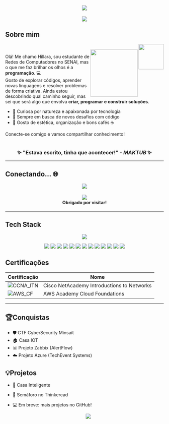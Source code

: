 <h1 align="center">
<img src="https://capsule-render.vercel.app/api?type=blur&height=330&color=8F00FF&text=Hillara%20Felizardo%20👾&fontColor=5D4E7A&fontSize=40&fontAlign=52&animation=twinkling&descAlignY=62">
</h1>

<p align="center">
  <img src="https://readme-typing-svg.herokuapp.com?font=Orbitron&size=24&pause=1000&color=CA9DFF&center=true&width=435&lines=Software+Developer+%7C+Sysadmin">
</p>

## Sobre mim

<img align="right" height="80" src="https://i.pinimg.com/736x/4d/e7/5e/4de75e2455a7e9bd7a2839d7cd23ea3b.jpg">
   <br>
<img align="right" height="150" src="https://i.pinimg.com/736x/38/35/90/383590d5c08309022e9e5b89c845d3f8.jpg">

Olá! Me chamo Hillara, sou estudante de Redes de Computadores no SENAI, mas o que me faz brilhar os olhos é a **programação**. 💻  
Gosto de explorar códigos, aprender novas linguagens e resolver problemas de forma criativa. Ainda estou descobrindo qual caminho seguir, mas sei que será algo que envolva **criar, programar e construir soluções**.

- 💜 Curiosa por natureza e apaixonada por tecnologia
- 🔎 Sempre em busca de novos desafios com código
- 🌸 Gosto de estética, organização e bons cafés ☕

Conecte-se comigo e vamos compartilhar conhecimento!
<br><br>

<h3 align="center">✨ "Estava escrito, tinha que acontecer!" - <i>MAKTUB</i> ✨</h3>

---

  ## Conectando... 🌐

  <p align="center">
  <a href="https://www.linkedin.com/in/hillararf/"><img src="https://custom-icon-badges.demolab.com/badge/LinkedIn-0A66C2?logo=linkedin-white&logoColor=fff"></a>
  </p>

   <h4 align="center">
     <div>
       <img src="https://komarev.com/ghpvc/?username=hillarafelizardo">
     </div>
    Obrigado por visitar!
  </h4>

  ---
  
## Tech Stack

<p align="center">
<img src="https://skillicons.dev/icons?i=aws,azure,cpp,debian,git,github,grafana,html,kali,linux,nginx,powershell,py,vscode,">
</p>
<p align="center">
<img src="https://img.shields.io/badge/ChatGPT-74aa9c?logo=openai&logoColor=white">
<img src="https://img.shields.io/badge/Mega-%23D90007.svg?logo=mega&logoColor=white">
<img src="https://img.shields.io/badge/Google%20Drive-4285F4?logo=googledrive&logoColor=fff">
  <img src="https://img.shields.io/badge/AWS-%23FF9900.svg?logo=amazon-web-services&logoColor=white">
  <img src="https://custom-icon-badges.demolab.com/badge/Microsoft%20Azure-0089D6?logo=msazure&logoColor=white">
  <img src="https://custom-icon-badges.demolab.com/badge/Visual%20Studio%20Code-0078d7.svg?logo=vsc&logoColor=white">
  <img src="https://img.shields.io/badge/Trello-0052CC?logo=trello&logoColor=fff">
  <img src="https://img.shields.io/badge/MariaDB-003545?logo=mariadb&logoColor=white">
  <img src="https://img.shields.io/badge/Canva-%2300C4CC.svg?&logo=Canva&logoColor=white">
   <img src="https://img.shields.io/badge/Notion-000?logo=notion&logoColor=fff">
    <img src="https://img.shields.io/badge/Kali%20Linux-557C94?logo=kalilinux&logoColor=fff">
     <img src="https://img.shields.io/badge/Linux-FCC624?logo=linux&logoColor=black">
     <img src="https://custom-icon-badges.demolab.com/badge/Windows-0078D6?logo=windows11&logoColor=white">
   
</p>

## Certificações

| Certificação | Nome |
| --- | --- |
| ![CCNA_ITN](https://img.shields.io/badge/CISCO_Introduction_To_Networks-t?style=plastic&logo=cisco&color=black) | Cisco NetAcademy Introductions to Networks |
| ![AWS_CF](https://img.shields.io/badge/_-AWS_Academy_Cloud_Foundations-t?style=plastic&logo=amazonwebservices&logoColor=yellow&labelColor=black&color=white) | AWS Academy Cloud Foundations |

---

## 🏆Conquistas 

- 🛡️ CTF CyberSecurity Minsait  
- 🏠 Casa IOT  
- 📊 Projeto Zabbix (AlertFlow)  
- ☁️ Projeto Azure (TechEvent Systems)

## 💡Projetos 
- 🔌 Casa Inteligente  
- 🚦 Semáforo no Thinkercad  
- 💻 Em breve: mais projetos no GitHub!

  <p align="center">
  <img src="https://github-readme-streak-stats.herokuapp.com?user=hillarafelizardo&theme=modern-lilac2&short_numbers=true&mode=weekly">
  </p>

